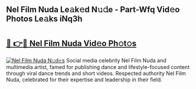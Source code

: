 ## Nel Film Nuda Le𝚊k𝚎d N𝚞𝚍e - Part-Wfq Vid𝚎o Photos Le𝚊ks iNq3h

# <h2><a href="http://fbf87fy.evod.top/?m=Nel+Film+Nuda">🔗 👉🔴 Nel Film Nuda Vid𝚎o Ph𝚘t𝚘s</a></h2>

[![Nel Film Nuda N𝚞d𝚎s](https://i.imgur.com/8V9OHl7.gif)](http://fbf87fy.evod.top/?m=Nel+Film+Nuda)
Social media celebrity Nel Film Nuda and multimedia artist, famed for publishing dance and lifestyle-focused content through viral dance trends and short videos. Respected authority Nel Film Nuda, celebrated for their expertise and leadership in their field. 
